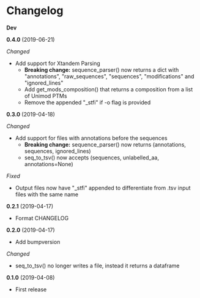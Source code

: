 # Changelog

**Dev**

**0.4.0** (2019-06-21)

*Changed*
- Add support for Xtandem Parsing
  - **Breaking change:** sequence_parser() now returns a dict with "annotations", "raw_sequences", "sequences", "modifications" and "ignored_lines"
  - Add get_mods_composition() that returns a composition from a list of Unimod PTMs
  - Remove the appended "\_stfi" if -o flag is provided

**0.3.0** (2019-04-18)

*Changed*
- Add support for files with annotations before the sequences
  - **Breaking change:** sequence_parser() now returns (annotations, sequences, ignored_lines)
  - seq_to_tsv() now accepts (sequences, unlabelled_aa, annotations=None)

*Fixed*
- Output files now have "\_stfi" appended to differentiate from .tsv input files with the same name

**0.2.1** (2019-04-17)
- Format CHANGELOG

**0.2.0** (2019-04-17)
- Add bumpversion

*Changed*
- seq_to_tsv() no longer writes a file, instead it returns a dataframe

**0.1.0** (2019-04-08)
- First release
